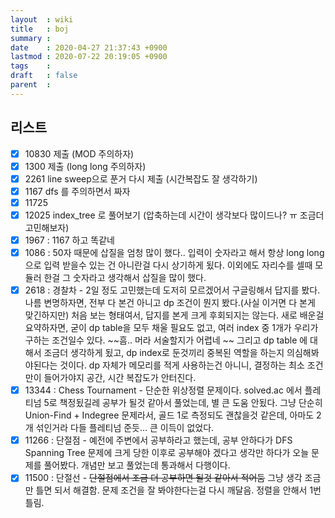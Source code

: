 ```yaml
---
layout  : wiki
title   : boj
summary : 
date    : 2020-04-27 21:37:43 +0900
lastmod : 2020-07-22 20:19:05 +0900
tags    : 
draft   : false
parent  : 
---
```


## 리스트
 * [X] 10830 제출 (MOD 주의하자)
 * [X] 1300 제출 (long long 주의하자)
 * [X] 2261 line sweep으로 푼거 다시 제출 (시간복잡도 잘 생각하기)
 * [X] 1167 dfs 를 주의하면서 짜자
 * [X] 11725
 * [X] 12025 index_tree 로 풀어보기 (압축하는데 시간이 생각보다 많이드나? ㅠ 조금더 고민해보자)
 * [X] 1967 : 1167 하고 똑같네
 * [X] 1086 : 50자 때문에 삽질을 엄청 많이 했다.. 입력이 숫자라고 해서 항상 long long 으로 입력 받을수 있는 건 아니란걸 다시 상기하게 됬다. 이외에도 자리수를 셀때 모듈러 한걸 그 숫자라고 생각해서 삽질을 많이 했다.
 * [X] 2618 : 경찰차 - 2일 정도 고민했는데 도저히 모르겠어서 구글링해서 답지를 봤다. 나름 변명하자면, 전부 다 본건 아니고 dp 조건이 뭔지 봤다.(사실 이거면 다 본게 맞긴하지만) 처음 보는 형태여서, 답지를 본게 크게 후회되지는 않는다. 새로 배운걸 요약하자면, 굳이 dp table을 모두 채울 필요도 없고, 여러 index 중 1개가 우리가 구하는 조건일수 있다. ~~흠.. 머라 서술할지가 어렵네 ~~ 그리고 dp table 에 대해서 조금더 생각하게 됬고, dp index로 둔것끼리 중복된 역할을 하는지 의심해봐야된다는 것이다. dp 자체가 메모리를 적게 사용하는건 아니니, 결정하는 최소 조건만이 들어가야지 공간, 시간 복잡도가 안터진다.
 * [X] 13344 : Chess Tournament - 단순한 위상정렬 문제이다. solved.ac 에서 플레티넘 5로 책정됬길레 공부가 될것 같아서 풀었는데, 별 큰 도움 안됬다. 그냥 단순히 Union-Find + Indegree 문제라서, 골드 1로 측정되도 괜찮을것 같은데, 아마도 2개 섞인거라 다들 플레티넘 준듯... 큰 이득이 없었다.
 * [X] 11266 : 단절점 - 예전에 주변에서 공부하라고 했는데, 공부 안하다가 DFS Spanning Tree 문제에 크게 당한 이후로 공부해야 겠다고 생각만 하다가 오늘 문제를 풀어봤다. 개념만 보고 풀었는데 통과해서 다행이다.
 * [X] 11500 : 단절선 - ~~단절점에서 조금 더 공부하면 될것 같아서 적어둠~~ 그냥 생각 조금만 틀면 되서 해결함. 문제 조건을 잘 봐야한다는걸 다시 깨달음. 정렬을 안해서 1번 틀림.

